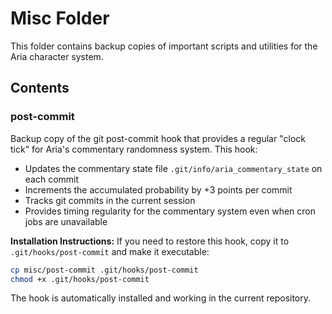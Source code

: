 # Misc Folder

This folder contains backup copies of important scripts and utilities for the Aria character system.

## Contents

### post-commit

Backup copy of the git post-commit hook that provides a regular "clock tick" for Aria's commentary randomness system. This hook:

- Updates the commentary state file `.git/info/aria_commentary_state` on each commit
- Increments the accumulated probability by +3 points per commit
- Tracks git commits in the current session
- Provides timing regularity for the commentary system even when cron jobs are unavailable

**Installation Instructions:**
If you need to restore this hook, copy it to `.git/hooks/post-commit` and make it executable:

```bash
cp misc/post-commit .git/hooks/post-commit
chmod +x .git/hooks/post-commit
```

The hook is automatically installed and working in the current repository.
